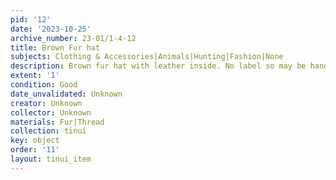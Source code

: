 ```yaml
---
pid: '12'
date: '2023-10-25'
archive_number: 23-01/1-4-12
title: Brown Fur hat
subjects: Clothing & Accessories|Animals|Hunting|Fashion|None
description: Brown fur hat with leather inside. No label so may be handmade.
extent: '1'
condition: Good
date_unvalidated: Unknown
creator: Unknown
collector: Unknown
materials: Fur|Thread
collection: tinui
key: object
order: '11'
layout: tinui_item
---
```

